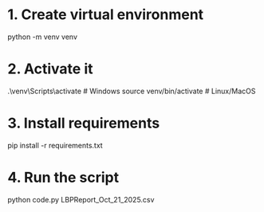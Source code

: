 # 1. Create virtual environment
python -m venv venv

# 2. Activate it
.\venv\Scripts\activate  # Windows
source venv/bin/activate  # Linux/MacOS

# 3. Install requirements
pip install -r requirements.txt

# 4. Run the script
python code.py LBPReport_Oct_21_2025.csv
